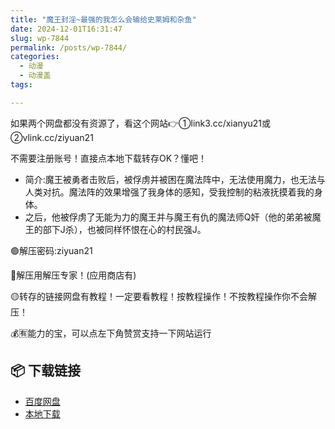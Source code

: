 ```yaml
---
title: "魔王封淫~最强的我怎么会输给史莱姆和杂鱼"
date: 2024-12-01T16:31:47
slug: wp-7844
permalink: /posts/wp-7844/
categories:
  - 动漫
  - 动漫盖
tags:

---
```


如果两个网盘都没有资源了，看这个网站👉①link3.cc/xianyu21或②vlink.cc/ziyuan21

不需要注册账号！直接点本地下载转存OK？懂吧！

*   简介:魔王被勇者击败后，被俘虏并被困在魔法阵中，无法使用魔力，也无法与人类对抗。魔法阵的效果增强了我身体的感知，受我控制的粘液抚摸着我的身体。
*   之后，他被俘虏了无能为力的魔王并与魔王有仇的魔法师Q奸（他的弟弟被魔王的部下J杀），也被同样怀恨在心的村民强J。

🟢解压密码:ziyuan21

🔵解压用解压专家！(应用商店有)

🟡转存的链接网盘有教程！一定要看教程！按教程操作！不按教程操作你不会解压！

💰🈶能力的宝，可以点左下角赞赏支持一下网站运行

## 📦 下载链接
- [百度网盘](https://blziyuan21.com/pay-download/7844?key=2d27fac31d&down_id=0)
- [本地下载](https://blziyuan21.com/pay-download/7844?key=2d27fac31d&down_id=1)

